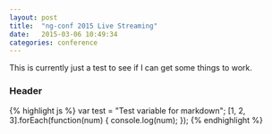 ```yaml
---
layout: post
title:  "ng-conf 2015 Live Streaming"
date:   2015-03-06 10:49:34
categories: conference
---
```


This is currently just a test to see if I can get some things to work.

### Header

{% highlight js %}
var test = "Test variable for markdown";
[1, 2, 3].forEach(function(num) { console.log(num); });
{% endhighlight %}
